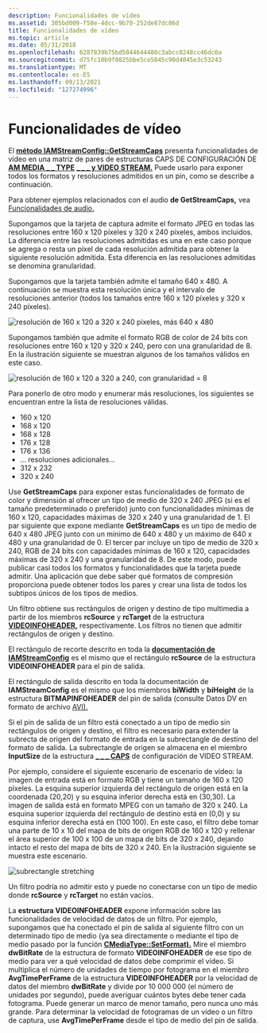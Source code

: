 ```yaml
---
description: Funcionalidades de vídeo
ms.assetid: 305bd009-f58e-4dcc-9b70-252de87dc86d
title: Funcionalidades de vídeo
ms.topic: article
ms.date: 05/31/2018
ms.openlocfilehash: 6287839b75bd5044644480c3abcc8248cc46dc0a
ms.sourcegitcommit: d75fc10b9f0825bbe5ce5045c90d4045e3c53243
ms.translationtype: MT
ms.contentlocale: es-ES
ms.lasthandoff: 09/13/2021
ms.locfileid: "127274996"
---
```

# <a name="video-capabilities"></a>Funcionalidades de vídeo

El [**método IAMStreamConfig::GetStreamCaps**](/windows/desktop/api/Strmif/nf-strmif-iamstreamconfig-getstreamcaps) presenta funcionalidades de vídeo en una matriz de pares de estructuras CAPS DE CONFIGURACIÓN DE [**AM MEDIA \_ \_ TYPE**](/windows/win32/api/strmif/ns-strmif-am_media_type) [**\_ \_ \_ y VIDEO STREAM.**](/windows/win32/api/strmif/ns-strmif-video_stream_config_caps) Puede usarlo para exponer todos los formatos y resoluciones admitidos en un pin, como se describe a continuación.

Para obtener ejemplos relacionados con el audio **de GetStreamCaps,** vea [Funcionalidades de audio.](audio-capabilities.md)

Supongamos que la tarjeta de captura admite el formato JPEG en todas las resoluciones entre 160 x 120 píxeles y 320 x 240 píxeles, ambos incluidos. La diferencia entre las resoluciones admitidas es una en este caso porque se agrega o resta un píxel de cada resolución admitida para obtener la siguiente resolución admitida. Esta diferencia en las resoluciones admitidas se denomina granularidad.

Supongamos que la tarjeta también admite el tamaño 640 x 480. A continuación se muestra esta resolución única y el intervalo de resoluciones anterior (todos los tamaños entre 160 x 120 píxeles y 320 x 240 píxeles).

![resolución de 160 x 120 a 320 x 240 píxeles, más 640 x 480](images/strmcap1.png)

Supongamos también que admite el formato RGB de color de 24 bits con resoluciones entre 160 x 120 y 320 x 240, pero con una granularidad de 8. En la ilustración siguiente se muestran algunos de los tamaños válidos en este caso.

![resolución de 160 x 120 a 320 a 240, con granularidad = 8](images/strmcap3.png)

Para ponerlo de otro modo y enumerar más resoluciones, los siguientes se encuentran entre la lista de resoluciones válidas.

-   160 x 120
-   168 x 120
-   168 x 128
-   176 x 128
-   176 x 136
-   ... resoluciones adicionales...
-   312 x 232
-   320 x 240

Use **GetStreamCaps** para exponer estas funcionalidades de formato de color y dimensión al ofrecer un tipo de medio de 320 x 240 JPEG (si es el tamaño predeterminado o preferido) junto con funcionalidades mínimas de 160 x 120, capacidades máximas de 320 x 240 y una granularidad de 1. El par siguiente que expone mediante **GetStreamCaps** es un tipo de medio de 640 x 480 JPEG junto con un mínimo de 640 x 480 y un máximo de 640 x 480 y una granularidad de 0. El tercer par incluye un tipo de medio de 320 x 240, RGB de 24 bits con capacidades mínimas de 160 x 120, capacidades máximas de 320 x 240 y una granularidad de 8. De este modo, puede publicar casi todos los formatos y funcionalidades que la tarjeta puede admitir. Una aplicación que debe saber qué formatos de compresión proporciona puede obtener todos los pares y crear una lista de todos los subtipos únicos de los tipos de medios.

Un filtro obtiene sus rectángulos de origen y destino de tipo multimedia a partir de los miembros **rcSource** y **rcTarget** de la estructura [**VIDEOINFOHEADER,**](/previous-versions/windows/desktop/api/amvideo/ns-amvideo-videoinfoheader) respectivamente. Los filtros no tienen que admitir rectángulos de origen y destino.

El rectángulo de recorte descrito en toda la [**documentación de IAMStreamConfig**](/windows/desktop/api/Strmif/nn-strmif-iamstreamconfig) es el mismo que el rectángulo **rcSource** de la estructura **VIDEOINFOHEADER** para el pin de salida.

El rectángulo de salida descrito en toda la documentación de **IAMStreamConfig** es el mismo que los miembros **biWidth** y **biHeight** de la estructura **BITMAPINFOHEADER** del pin de salida (consulte Datos DV en formato de archivo [AVI).](dv-data-in-the-avi-file-format.md)

Si el pin de salida de un filtro está conectado a un tipo de medio sin rectángulos de origen y destino, el filtro es necesario para extender la subrecta de origen del formato de entrada en la subrectangle de destino del formato de salida. La subrectangle de origen se almacena en el miembro **InputSize** de la estructura [**\_ \_ \_ CAPS**](/windows/win32/api/strmif/ns-strmif-video_stream_config_caps) de configuración de VIDEO STREAM.

Por ejemplo, considere el siguiente escenario de escenario de vídeo: la imagen de entrada está en formato RGB y tiene un tamaño de 160 x 120 píxeles. La esquina superior izquierda del rectángulo de origen está en la coordenada (20,20) y su esquina inferior derecha está en (30,30). La imagen de salida está en formato MPEG con un tamaño de 320 x 240. La esquina superior izquierda del rectángulo de destino está en (0,0) y su esquina inferior derecha está en (100 100). En este caso, el filtro debe tomar una parte de 10 x 10 del mapa de bits de origen RGB de 160 x 120 y rellenar el área superior de 100 x 100 de un mapa de bits de 320 x 240, dejando intacto el resto del mapa de bits de 320 x 240. En la ilustración siguiente se muestra este escenario.

![subrectangle stretching](images/strmcap4.png)

Un filtro podría no admitir esto y puede no conectarse con un tipo de medio donde **rcSource** y **rcTarget** no están vacíos.

La **estructura VIDEOINFOHEADER** expone información sobre las funcionalidades de velocidad de datos de un filtro. Por ejemplo, supongamos que ha conectado el pin de salida al siguiente filtro con un determinado tipo de medio (ya sea directamente o mediante el tipo de medio pasado por la función [**CMediaType::SetFormat).**](cmediatype-setformat.md) Mire el miembro **dwBitRate** de la estructura de formato **VIDEOINFOHEADER** de ese tipo de medio para ver a qué velocidad de datos debe comprimir el vídeo. Si multiplica el número de unidades de tiempo por fotograma en el miembro **AvgTimePerFrame** de la estructura **VIDEOINFOHEADER** por la velocidad de datos del miembro **dwBitRate** y divide por 10 000 000 (el número de unidades por segundo), puede averiguar cuántos bytes debe tener cada fotograma. Puede generar un marco de menor tamaño, pero nunca uno más grande. Para determinar la velocidad de fotogramas de un vídeo o un filtro de captura, use **AvgTimePerFrame** desde el tipo de medio del pin de salida.

 

 



